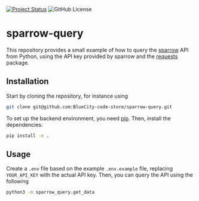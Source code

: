 [![Project Status](https://img.shields.io/badge/status-under%20development-yellow)](https://github.com/BlueCity-code-store/sparrow-query)
![GitHub License](https://img.shields.io/github/license/BlueCity-code-store/sparrow-query)

# sparrow-query

This repository provides a small example of how to query the [sparrow](https://sparrow.city/) API from Python, using the API key provided by sparrow and the [requests](https://github.com/psf/requests) package.

## Installation

Start by cloning the repository, for instance using

```bash
git clone git@github.com:BlueCity-code-store/sparrow-query.git
```

To set up the backend environment, you need [pip](https://pip.pypa.io/en/stable/installation/). Then, install the dependencies: 

```bash
pip install -e .
```

## Usage

Create a `.env` file based on the example `.env.example` file, replacing `YOUR_API_KEY` with the actual API key. Then, you can query the API using the following

```bash
python3 -m sparrow_query.get_data
```

